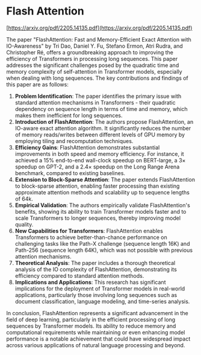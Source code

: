 # Flash Attention

[https://arxiv.org/pdf/2205.14135.pdf](https://arxiv.org/pdf/2205.14135.pdf)

The paper "FlashAttention: Fast and Memory-Efficient Exact Attention with IO-Awareness" by Tri Dao, Daniel Y. Fu, Stefano Ermon, Atri Rudra, and Christopher Ré, offers a groundbreaking approach to improving the efficiency of Transformers in processing long sequences. This paper addresses the significant challenges posed by the quadratic time and memory complexity of self-attention in Transformer models, especially when dealing with long sequences. The key contributions and findings of this paper are as follows:

1. **Problem Identification**: The paper identifies the primary issue with standard attention mechanisms in Transformers - their quadratic dependency on sequence length in terms of time and memory, which makes them inefficient for long sequences.
2. **Introduction of FlashAttention**: The authors propose FlashAttention, an IO-aware exact attention algorithm. It significantly reduces the number of memory reads/writes between different levels of GPU memory by employing tiling and recomputation techniques.
3. **Efficiency Gains**: FlashAttention demonstrates substantial improvements in both speed and memory efficiency. For instance, it achieved a 15% end-to-end wall-clock speedup on BERT-large, a 3× speedup on GPT-2, and a 2.4× speedup on the Long Range Arena benchmark, compared to existing baselines.
4. **Extension to Block-Sparse Attention**: The paper extends FlashAttention to block-sparse attention, enabling faster processing than existing approximate attention methods and scalability up to sequence lengths of 64k.
5. **Empirical Validation**: The authors empirically validate FlashAttention's benefits, showing its ability to train Transformer models faster and to scale Transformers to longer sequences, thereby improving model quality.
6. **New Capabilities for Transformers**: FlashAttention enables Transformers to achieve better-than-chance performance on challenging tasks like the Path-X challenge (sequence length 16K) and Path-256 (sequence length 64K), which was not possible with previous attention mechanisms.
7. **Theoretical Analysis**: The paper includes a thorough theoretical analysis of the IO complexity of FlashAttention, demonstrating its efficiency compared to standard attention methods.
8. **Implications and Applications**: This research has significant implications for the deployment of Transformer models in real-world applications, particularly those involving long sequences such as document classification, language modeling, and time-series analysis.

In conclusion, FlashAttention represents a significant advancement in the field of deep learning, particularly in the efficient processing of long sequences by Transformer models. Its ability to reduce memory and computational requirements while maintaining or even enhancing model performance is a notable achievement that could have widespread impact across various applications of natural language processing and beyond.